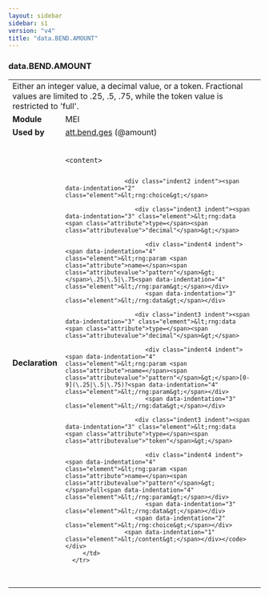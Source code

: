 ```yaml
---
layout: sidebar
sidebar: s1
version: "v4"
title: "data.BEND.AMOUNT"
---
```

<div class="macroSpec">
   <h3 id="data.BEND.AMOUNT">data.BEND.AMOUNT</h3>
   <table class="wovenodd">
      <tr>
         <td colspan="2" class="wovenodd-col2">Either an integer value, a decimal value, or a token. Fractional values are limited
            to
            .25, .5, .75, while the token value is restricted to 'full'.
         </td>
      </tr>
      <tr>
         <td class="wovenodd-col1"><strong>Module</strong></td>
         <td class="wovenodd-col2">MEI</td>
      </tr>
      <tr>
         <td class="wovenodd-col1"><strong>Used by</strong></td>
         <td class="wovenodd-col2">
            <div class="parent"><a class="link_odd_classSpec" href="{{ site.baseurl }}/{{ page.version }}/attribute-classes/att.bend.ges.html">att.bend.ges</a> (@amount)
            </div>
         </td>
      </tr>
      <tr>
         <td class="wovenodd-col1"><strong>Declaration</strong></td>
         <td class="wovenodd-col2">
            <div class="code" xml:space="preserve" data-lang="ODD"><code>
                  <div class="indent1 indent"><span data-indentation="1" class="element">&lt;content&gt;</span>
                     
                     <div class="indent2 indent"><span data-indentation="2" class="element">&lt;rng:choice&gt;</span>
                        
                        <div class="indent3 indent"><span data-indentation="3" class="element">&lt;rng:data <span class="attribute">type=</span><span class="attributevalue">"decimal"</span>&gt;</span>
                           
                           <div class="indent4 indent"><span data-indentation="4" class="element">&lt;rng:param <span class="attribute">name=</span><span class="attributevalue">"pattern"</span>&gt;</span>\.25|\.5|\.75<span data-indentation="4" class="element">&lt;/rng:param&gt;</span></div>
                           <span data-indentation="3" class="element">&lt;/rng:data&gt;</span></div>
                        
                        <div class="indent3 indent"><span data-indentation="3" class="element">&lt;rng:data <span class="attribute">type=</span><span class="attributevalue">"decimal"</span>&gt;</span>
                           
                           <div class="indent4 indent"><span data-indentation="4" class="element">&lt;rng:param <span class="attribute">name=</span><span class="attributevalue">"pattern"</span>&gt;</span>[0-9](\.25|\.5|\.75)?<span data-indentation="4" class="element">&lt;/rng:param&gt;</span></div>
                           <span data-indentation="3" class="element">&lt;/rng:data&gt;</span></div>
                        
                        <div class="indent3 indent"><span data-indentation="3" class="element">&lt;rng:data <span class="attribute">type=</span><span class="attributevalue">"token"</span>&gt;</span>
                           
                           <div class="indent4 indent"><span data-indentation="4" class="element">&lt;rng:param <span class="attribute">name=</span><span class="attributevalue">"pattern"</span>&gt;</span>full<span data-indentation="4" class="element">&lt;/rng:param&gt;</span></div>
                           <span data-indentation="3" class="element">&lt;/rng:data&gt;</span></div>
                        <span data-indentation="2" class="element">&lt;/rng:choice&gt;</span></div>
                     <span data-indentation="1" class="element">&lt;/content&gt;</span></div></code></div>
         </td>
      </tr>
   </table>
</div>